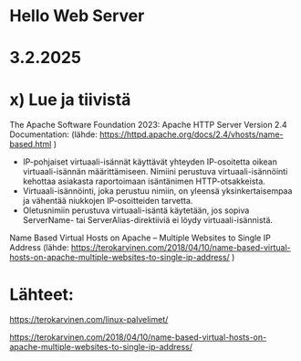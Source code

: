 Hello Web Server
===
3.2.2025
===
x) Lue ja tiivistä
===
The Apache Software Foundation 2023: Apache HTTP Server Version 2.4 Documentation: (lähde: https://httpd.apache.org/docs/2.4/vhosts/name-based.html )
- IP-pohjaiset virtuaali-isännät käyttävät yhteyden IP-osoitetta oikean virtuaali-isännän määrittämiseen. Nimiini perustuva virtuaali-isännöinti kehottaa asiakasta raportoimaan
  isäntänimen HTTP-otsakkeista.
- Virtuaali-isännöinti, joka perustuu nimiin, on yleensä yksinkertaisempaa ja vähentää niukkojen IP-osoitteiden tarvetta.
- Oletusnimiin perustuva virtuaali-isäntä käytetään, jos sopiva ServerName- tai ServerAlias-direktiiviä ei löydy virtuaali-isännistä.

Name Based Virtual Hosts on Apache – Multiple Websites to Single IP Address (lähde: https://terokarvinen.com/2018/04/10/name-based-virtual-hosts-on-apache-multiple-websites-to-single-ip-address/ )



Lähteet:
===
https://terokarvinen.com/linux-palvelimet/

https://terokarvinen.com/2018/04/10/name-based-virtual-hosts-on-apache-multiple-websites-to-single-ip-address/ 
